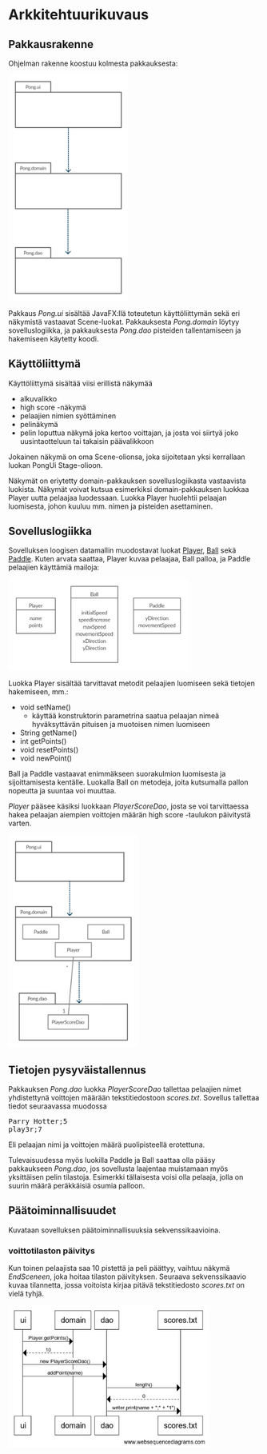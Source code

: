 
# Arkkitehtuurikuvaus

## Pakkausrakenne

Ohjelman rakenne koostuu kolmesta pakkauksesta:

<img src="https://github.com/avanine/ot-harjoitustyo/blob/main/dokumentaatio/kuvat/Pakkausrakenne.png" width="240">

Pakkaus _Pong.ui_ sisältää JavaFX:llä toteutetun käyttöliittymän sekä eri näkymistä vastaavat Scene-luokat. Pakkauksesta _Pong.domain_ löytyy sovelluslogiikka, ja pakkauksesta _Pong.dao_ pisteiden tallentamiseen ja hakemiseen käytetty koodi.

## Käyttöliittymä

Käyttöliittymä sisältää viisi erillistä näkymää
- alkuvalikko
- high score -näkymä
- pelaajien nimien syöttäminen
- pelinäkymä
- pelin loputtua näkymä joka kertoo voittajan, ja josta voi siirtyä joko uusintaotteluun tai takaisin päävalikkoon

Jokainen näkymä on oma Scene-olionsa, joka sijoitetaan yksi kerrallaan luokan PongUi Stage-olioon.

Näkymät on eriytetty domain-pakkauksen sovelluslogiikasta vastaavista luokista. Näkymät voivat kutsua esimerkiksi domain-pakkauksen luokkaa Player uutta pelaajaa luodessaan. Luokka Player huolehtii pelaajan luomisesta, johon kuuluu mm. nimen ja pisteiden asettaminen.

## Sovelluslogiikka

Sovelluksen loogisen datamallin muodostavat luokat [Player](https://github.com/avanine/ot-harjoitustyo/blob/main/Pong/src/main/java/domain/Player.java), [Ball](https://github.com/avanine/ot-harjoitustyo/blob/main/Pong/src/main/java/domain/Ball.java) sekä [Paddle](https://github.com/avanine/ot-harjoitustyo/blob/main/Pong/src/main/java/domain/Paddle.java). Kuten arvata saattaa, Player kuvaa pelaajaa, Ball palloa, ja Paddle pelaajien käyttämiä mailoja:

<img src="https://github.com/avanine/ot-harjoitustyo/blob/main/dokumentaatio/kuvat/Domain.png" width="360">

Luokka Player sisältää tarvittavat metodit pelaajien luomiseen sekä tietojen hakemiseen, mm.:
- void setName()
  - käyttää konstruktorin parametrina saatua pelaajan nimeä hyväksyttävän pituisen ja muotoisen nimen luomiseen
- String getName()
- int getPoints()
- void resetPoints()
- void newPoint()

Ball ja Paddle vastaavat enimmäkseen suorakulmion luomisesta ja sijoittamisesta kentälle. Luokalla Ball on metodeja, joita kutsumalla pallon nopeutta ja suuntaa voi muuttaa.

_Player_ pääsee käsiksi luokkaan _PlayerScoreDao_, josta se voi tarvittaessa hakea pelaajan aiempien voittojen määrän high score -taulukon päivitystä varten.

<img src="https://github.com/avanine/ot-harjoitustyo/blob/main/dokumentaatio/kuvat/Pakkausrakenne(2).png" width="260">

## Tietojen pysyväistallennus

Pakkauksen _Pong.dao_ luokka _PlayerScoreDao_ tallettaa pelaajien nimet yhdistettynä voittojen määrään tekstitiedostoon _scores.txt_. Sovellus tallettaa tiedot seuraavassa muodossa

<pre>
Parry Hotter;5
play3r;7
</pre>

Eli pelaajan nimi ja voittojen määrä puolipisteellä erotettuna.

Tulevaisuudessa myös luokilla Paddle ja Ball saattaa olla pääsy pakkaukseen _Pong.dao_, jos sovellusta laajentaa muistamaan myös yksittäisen pelin tilastoja. Esimerkki tällaisesta voisi olla pelaaja, jolla on suurin määrä peräkkäisiä osumia palloon.

## Päätoiminnallisuudet

Kuvataan sovelluksen päätoiminnallisuuksia sekvenssikaavioina.

### voittotilaston päivitys

Kun toinen pelaajista saa 10 pistettä ja peli päättyy, vaihtuu näkymä _EndSceneen_, joka hoitaa tilaston päivityksen. Seuraava sekvenssikaavio kuvaa tilannetta, jossa voitoista kirjaa pitävä tekstitiedosto _scores.txt_ on vielä tyhjä.

<img src="https://github.com/avanine/ot-harjoitustyo/blob/main/dokumentaatio/kuvat/sd_score.png" width="400">
